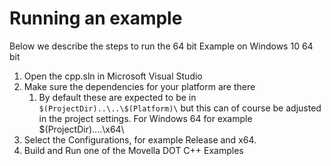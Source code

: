 # Running an example
Below we describe the steps to run the 64 bit Example on Windows 10 64 bit

 1. Open the cpp.sln in Microsoft Visual Studio
 2. Make sure the dependencies for your platform are there
    1. By default these are expected to be in `$(ProjectDir)..\..\$(Platform)\` but this can of course be adjusted
        in the project settings. For Windows 64 for example $(ProjectDir)..\..\x64\
 3. Select the Configurations, for example Release and x64.
 4. Build and Run one of the Movella DOT C++ Examples